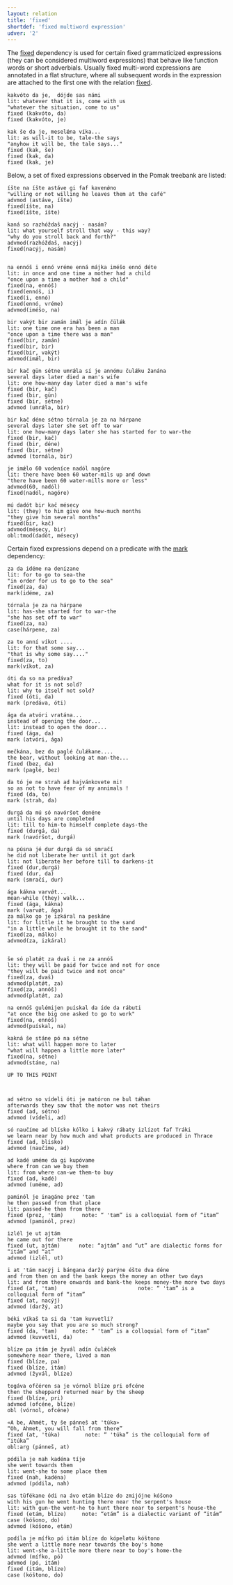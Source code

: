 ```yaml
---
layout: relation
title: 'fixed'
shortdef: 'fixed multiword expression'
udver: '2'
---
```



The  [fixed]() dependency   is used for certain fixed grammaticized expressions (they can be considered multiword expressions) that behave like function words or short adverbials. Usually fixed multi-word expressions are annotated in a flat structure, where all subsequent words in the expression are attached to the first one with the relation [fixed]().  
   
~~~ sdparse  
kakvóto da je,  dójde sas námi  
lit: whatever that it is, come with us  
"whatever the situation, come to us" 
fixed (kakvóto, da)
fixed (kakvóto, je)
~~~ 

~~~ sdparse
kak še da je, meselǽna víka...
lit: as will-it to be, tale-the says
"anyhow it will be, the tale says..."
fixed (kak, še)
fixed (kak, da)
fixed (kak, je)
~~~ 

Below, a set of fixed expressions observed in the Pomak treebank are listed: 

<!--In the Pomak treebank, there are several  fixed expressions. Usually, they are  attached directly to the head of the sentence.  There exist also Pomak “compound conjunctions” or rather “prepositional adverb phrases”, which may form a special sub-type of the fixed label, which are attached to the “head” of the phrase in a chain form. Generally, it appears that Pomak multi word epressions may be grouped as following: --> 


<!--
1. Standard many word phrases that function as a unit, which are depended word-by-word directly from the head of the sentence and labeled as fixed:

~~~ sdparse
namój da sí gubíš   
lit:  not  to yourself disappear   
"you cannot disappear" 
fixed (gubíš, namój)
fixed (gubíš, da) 

stóri mí ennó líra, nimó ma právi rezíl     
lit:  give me one golden pound, so as not to of myself make fool  
"give me one golden pound, so as not to make a fool of me"
fixed (právi, nimó)                    note: “nimó” is a dialectic variant of “namój”
fixed (právi, ma)                
~~~ 

-->

<!--2. Standard many word phrases that function as a unit, or lexicalized multi word expressions even of antonymic significance that consist a pair, which are depended in a chain form word-by-word from the “head” of the fixed phrase, i.e. the first token, which, in its turn, is depended from the head of the sentence and labeled under various relations:-->

~~~ sdparse
íšte na íšte astáve gi faf kavenǿno 
"willing or not willing he leaves them at the café"
advmod (astáve, íšte)
fixed(íšte, na)     
fixed(íšte, íšte)                        

kaná so razhóždaš nacýj - nasám?  
lit: what yourself stroll that way - this way?
"why do you stroll back and forth?" 
advmod(razhóždaš, nacýj)
fixed(nacýj, nasám)

 
na ennóš i ennó vréme enná májka iméšo ennó déte
lit: in once and one time a mother had a child
"once upon a time a mother had a child"
fixed(na, ennóš)
fixed(ennóš, i)
fixed(i, ennó)
fixed(ennó, vréme)
advmod(iméšo, na)

bir vakýt bir zamán imǽl je adín čülǽk 
lit: one time one era has been a man
"once upon a time there was a man" 
fixed(bir, zamán)
fixed(bir, bir) 
fixed(bir, vakýt)
advmod(imǽl, bir)

bir kač gün sétne umrǽla sí je annómu čulǽku žanána 
several days later died a man's wife 
lit: one how-many day later died a man's wife
fixed (bir, kač)
fixed (bir, gün)
fixed (bir, sétne)
advmod (umrǽla, bir)

bir kač déne sétno tórnala je za na hárpane 
several days later she set off to war 
lit: one how-many days later she has started for to war-the
fixed (bir, kač)
fixed (bir, déne)
fixed (bir, sétne)
advmod (tornála, bir)

je imǽlo 60 vodeníce nadól nagóre  
lit: there have been 60 water-mils up and down
"there have been 60 water-mills more or less" 
advmod(60, nadól)
fixed(nadól, nagóre) 
~~~ 
     
<!--
je imǽl faf tóga za pródan tütǘne
lit: (he) has had on him for selling tobacco
"he had on him tobacco for selling"                           
fixed(za, pródan)
obl(tütǘne, za)
-->

~~~ sdparse
mú dadót bir kač mésecy 
lit: (they) to him give one how-much months
"they give him several months" 
fixed(bir, kač)
advmod(mésecy, bir)
obl:tmod(dadót, mésecy)
~~~ 
<!--
to rábatøt éšte bir kač godíny 
lit: they work even one how-many years
"they work even several years"
fixed(bir, kač)
advmod(godíny, bir)
obl:tmod(rábatot, godíny)
-->

Certain fixed expressions depend on a predicate with the [mark]() dependency:


~~~ sdparse
za da idéme na denízane
lit: for to go to sea-the
"in order for us to go to the sea" 
fixed(za, da)
mark(idéme, za)

tórnala je za na hárpane                                               
lit: has-she started for to war-the
"she has set off to war"   
fixed(za, na)
case(hárpene, za)

za to anní víkot ....
lit: for that some say...
"that is why some say...." 
fixed(za, to)
mark(víkot, za)

óti da so na predáva? 
what for it is not sold? 
lit: why to itself not sold?
fixed (óti, da)
mark (predáva, óti)

ága da atvóri vratána...  
instead of opening the door... 
lit: instead to open the door...
fixed (ága, da)
mark (atvóri, ága)

mečkána, bez da paglé čulǽkane.... 
the bear, without looking at man-the...
fixed (bez, da)
mark (paglé, bez)

da tó je ne strah ad hajvánkovete mi!  
so as not to have fear of my annimals !
fixed (da, to)
mark (strah, da)

durgá da mú só navóršot denéne 
until his days are completed 
lit: till to him-to himself complete days-the
fixed (durgá, da)
mark (navóršot, durgá)

na púsna jé dur durgá da só smračí 
he did not liberate her until it got dark
lit: not liberate her before till to darkens-it
fixed (dur,durgá)
fixed (dur, da)
mark (smračí, dur)
~~~ 


~~~ sdparse
ága kákna varvǿt... 
mean-while (they) walk...
fixed (ága, kákna)
mark (varvǿt, ága)
za málko go je izkáral na peskáne 
lit: for little it he brought to the sand
"in a little while he brought it to the sand"
fixed(za, málko)
advmod(za, izkáral)


še só platǿt za dvaš i ne za annóš 
lit: they will be paid for twice and not for once
"they will be paid twice and not once" 
fixed(za, dvaš)
advmod(platǿt, za)
fixed(za, annóš)
advmod(platǿt, za)

na ennóš gulémijen puískal da íde da rábuti 
"at once the big one asked to go to work"
fixed(na, ennóš)
advmod(puískal, na)
~~~ 

<!--
kadéta vídiš na drúziš múho udrívyj jé 
"wherever see-you next time (a) fly strike her"
fixed(na, drúziš)
advmod(vídiš, na)
-->

~~~ sdparse
kakná še stáne pó na sétne     
lit: what will happen more to later
"what will happen a little more later"
fixed(na, sétne)
advmod(stáne, na)

UP TO THIS POINT



ad sétno so vídeli óti je matóron ne bul tǽhan  
afterwards they saw that the motor was not theirs
fixed (ad, sétno)
advmod (vídeli, ad)

só naučíme ad blísko kólko i kakvý rábaty izlízot faf Tráki 
we learn near by how much and what products are produced in Thrace
fixed (ad, blísko)
advmod (naučíme, ad)

ad kadé uméme da gi kupóvame
where from can we buy them
lit: from where can-we them-to buy
fixed (ad, kadé)
advmod (uméme, ad)

paminól je inagáne prez 'tam 
he then passed from that place
lit: passed-he then from there
fixed (prez, 'tám)      note: “ 'tam” is a colloquial form of “itam”
advmod (paminól, prez)

izlél je ut ajtám  
he came out for there    
fixed (ut, ajtám)      note: “ajtám” and “ut” are dialectic forms for “itám” and “at”
advmod (izlél, ut)

i at 'tám nacýj i bángana daržý parýne éšte dva déne 
and from then on and the bank keeps the money an other two days  
lit: and from there onwards and bank-the keeps money-the more two days
fixed (at, 'tam)                          note: “ 'tam” is a colloquial form of “itam”
fixed (at, nacýj)
advmod (daržý, at)    

béki víkaš ta si da 'tam kuvvetlí?  
maybe you say that you are so much strong? 
fixed (da, 'tam)     note: “ 'tam” is a colloquial form of “itam”
advmod (kuvvetlí, da)   

blíze pa itám je žyvál adín čulǽček  
somewhere near there, lived a man
fixed (blíze, pa)
fixed (blíze, itám)
advmod (žyvál, blíze)     

togáva ofčéren sa je vórnol blíze pri ofcéne 
then the sheppard returned near by the sheep 
fixed (blíze, pri)
advmod (ofcéne, blíze)
obl (vórnol, ofcéne)      

«A be, Ahmét, ty še pánneš at 'túka» 
“Oh, Ahmet, you will fall from there”
fixed (at, 'túka)        note: “ 'túka” is the colloquial form of “itúka”
obl:arg (pánneš, at)    

pódila je nah kadéna tíje  
she went towards them 
lit: went-she to some place them 
fixed (nah, kadéna)     
advmod (pódila, nah)

sas tüfékane ódi na ávo etám blíze do zmijójne kóšono  
with his gun he went hunting there near the serpent's house 
lit: with gun-the went-he to hunt there near to serpent's house-the
fixed (etám, blíze)     note: “etám” is a dialectic variant of “itám”
case (kóšono, do) 
advmod (kóšono, etám)

podíla je mífko pó itám blíze do kópeløtu kóštono 
she went a little more near towards the boy's home 
lit: went-she a-little more there near to boy's home-the
advmod (mífko, pó)
advmod (pó, itám)
fixed (itám, blíze)
case (kóštono, do)
~~~


